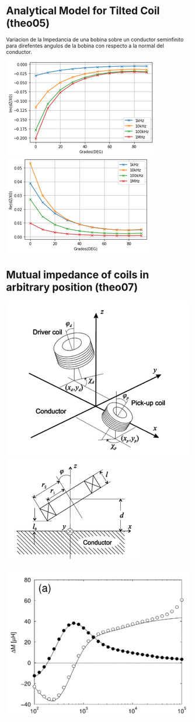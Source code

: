 # Analytical Model for Tilted Coil (theo05)

Variacion de la Impedancia de una bobina sobre un conductor seminfinito para direfentes angulos de la bobina con respecto a la normal del conductor.

![](3.png)
![](4.png)


# Mutual impedance of coils in arbitrary position (theo07)

![](1.png)
![](2.png)

<img src='6.png' width='600' />

